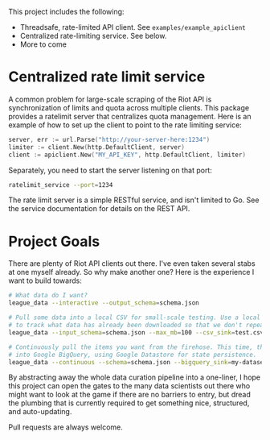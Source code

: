 This project includes the following:
  - Threadsafe, rate-limited API client. See `examples/example_apiclient`
  - Centralized rate-limiting service. See below.
  - More to come

# Centralized rate limit service

A common problem for large-scale scraping of the Riot API is synchronization of
limits and quota across multiple clients. This package provides a ratelimit
server that centralizes quota management. Here is an example of how to set up
the client to point to the rate limiting service:

```go
server, err := url.Parse("http://your-server-here:1234")
limiter := client.New(http.DefaultClient, server)
client := apiclient.New("MY_API_KEY", http.DefaultClient, limiter)
```

Separately, you need to start the server listening on that port:

```bash
ratelimit_service --port=1234
```

The rate limit server is a simple RESTful service, and isn't limited to Go.
See the service documentation for details on the REST API.

# Project Goals

There are plenty of Riot API clients out there. I've even taken several stabs
at one myself already. So why make another one? Here is the experience I want to
build towards:

```bash
# What data do I want?
league_data --interactive --output_schema=schema.json

# Pull some data into a local CSV for small-scale testing. Use a local BoltDB
# to track what data has already been downloaded so that we don't repeat it.
league_data --input_schema=schema.json --max_mb=100 --csv_sink=test.csv --bolt_state=test.db 

# Continuously pull the items you want from the firehose. This time, throw it
# into Google BigQuery, using Google Datastore for state persistence.
league_data --continuous --schema=schema.json --bigquery_sink=my-dataset --datastore_sink=my-state
```

By abstracting away the whole data curation pipeline into a one-liner, I hope
this project can open the gates to the many data scientists out there who might
want to look at the game if there are no barriers to entry, but dread the
plumbing that is currently required to get something nice, structured, and
auto-updating.

Pull requests are always welcome.
